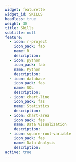 ```yaml
---
widget: featurette
widget_id: SKILLS
headless: true
weight: 30
title: Skills
subtitle: null
feature:
  - icon: r-project
    icon_pack: fab
    name: R
    description:  
  - icon: python
    icon_pack: fab
    name: Python
    description:  
  - icon: database
    icon_pack: fas
    name: SQL
    description:  
  - icon: chart-line
    icon_pack: fas
    name: Statistics
    description:  
  - icon: chart-area
    icon_pack: fas
    name: Data Visualization
    description:  
  - icon: square-root-variable
    icon_pack: fas
    name: Data Analysis
    description:  
active: true
---
```

